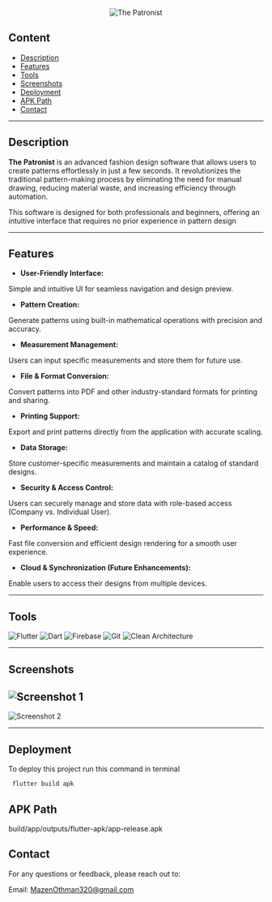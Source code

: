 <p align="center">
  <!-- Replace "screenshots/logo.jpg" with your actual logo or main image -->
  <img src="screenshots/Desings/1.png" alt="The Patronist" />
</p>

## Content
- [Description](#description)
- [Features](#features)
- [Tools](#tools)
- [Screenshots](#screenshots)
- [Deployment](#deployment)
- [APK Path](#apk-path)
- [Contact](#contact)

---

## Description
**The Patronist** is an advanced fashion design software that allows users to create patterns effortlessly in just a few seconds. It revolutionizes the traditional pattern-making process by eliminating the need for manual drawing, reducing material waste, and increasing efficiency through automation.

This software is designed for both professionals and beginners, offering an intuitive interface that requires no prior experience in pattern design

---

## Features

- **User-Friendly Interface:**

Simple and intuitive UI for seamless navigation and design preview.

- **Pattern Creation:**

Generate patterns using built-in mathematical operations with precision and accuracy.

- **Measurement Management:**

Users can input specific measurements and store them for future use.

- **File & Format Conversion:**

Convert patterns into PDF and other industry-standard formats for printing and sharing.

- **Printing Support:**

Export and print patterns directly from the application with accurate scaling.

- **Data Storage:**

Store customer-specific measurements and maintain a catalog of standard designs.

- **Security & Access Control:**

Users can securely manage and store data with role-based access (Company vs. Individual User).

- **Performance & Speed:**

Fast file conversion and efficient design rendering for a smooth user experience.

- **Cloud & Synchronization (Future Enhancements):**

Enable users to access their designs from multiple devices.

---

## Tools
![Flutter](https://img.shields.io/badge/Flutter-%2302569B.svg?style=for-the-badge&logo=Flutter&logoColor=white)
![Dart](https://img.shields.io/badge/Dart-%230175C2.svg?style=for-the-badge&logo=Dart&logoColor=white)
![Firebase](https://img.shields.io/badge/Firebase-%23FF5722.svg?style=for-the-badge&logo=Firebase&logoColor=white)
![Git](https://img.shields.io/badge/Git-%23F05033.svg?style=for-the-badge&logo=Git&logoColor=white)
![Clean Architecture](https://img.shields.io/badge/Clean_Architecture-%2300B2A0.svg?style=for-the-badge&logo=architectural&logoColor=white)

---

## Screenshots

<!-- Replace these with your actual screenshots -->
![Screenshot 1](screenshots/Desings/2.png)
---
![Screenshot 2](screenshots/Desings/3.png)

---

## Deployment

To deploy this project run this command in terminal

```bash
 flutter build apk
```

## APK Path 
build/app/outputs/flutter-apk/app-release.apk


## Contact
For any questions or feedback, please reach out to:

Email: MazenOthman320@gmail.com

